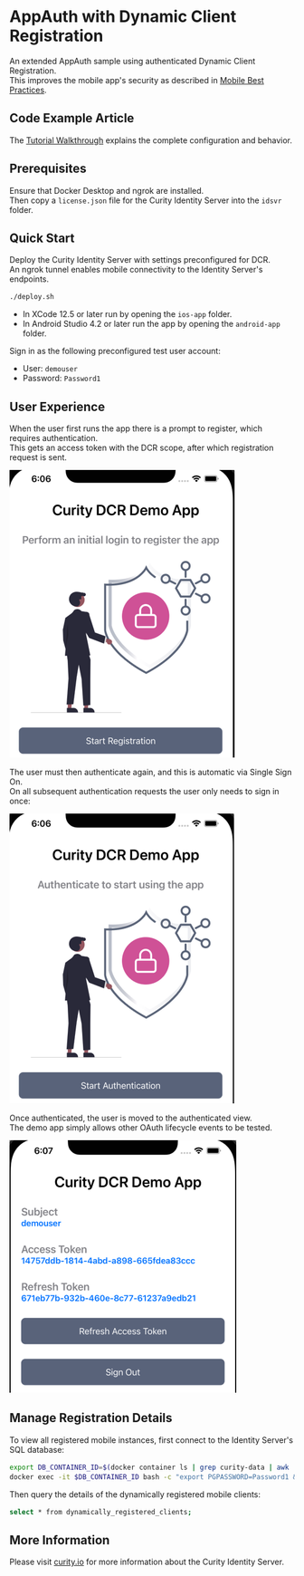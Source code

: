 # AppAuth with Dynamic Client Registration

An extended AppAuth sample using authenticated Dynamic Client Registration.\
This improves the mobile app's security as described in [Mobile Best Practices](https://curity.io/resources/learn/oauth-for-mobile-apps-best-practices/).

## Code Example Article

The [Tutorial Walkthrough](https://curity.io/resources/learn/resources/appauth-dcr) explains the complete configuration and behavior.

## Prerequisites

Ensure that Docker Desktop and ngrok are installed.\
Then copy a `license.json` file for the Curity Identity Server into the `idsvr` folder.

## Quick Start

Deploy the Curity Identity Server with settings preconfigured for DCR.\
An ngrok tunnel enables mobile connectivity to the Identity Server's endpoints.

```bash
./deploy.sh
```

- In XCode 12.5 or later run by opening the `ios-app` folder.
- In Android Studio 4.2 or later run the app by opening the `android-app` folder.

Sign in as the following preconfigured test user account:

- User: `demouser`
- Password: `Password1`

## User Experience

When the user first runs the app there is a prompt to register, which requires authentication.\
This gets an access token with the DCR scope, after which registration request is sent.

![images](/images/registration-view.png)

The user must then authenticate again, and this is automatic via Single Sign On.\
On all subsequent authentication requests the user only needs to sign in once:

![images](/images/unauthenticated-view.png)

Once authenticated, the user is moved to the authenticated view.\
The demo app simply allows other OAuth lifecycle events to be tested.

![images](/images/authenticated-view.png)

## Manage Registration Details

To view all registered mobile instances, first connect to the Identity Server's SQL database:

```bash
export DB_CONTAINER_ID=$(docker container ls | grep curity-data | awk '{print $1}')
docker exec -it $DB_CONTAINER_ID bash -c "export PGPASSWORD=Password1 && psql -p 5432 -d idsvr -U postgres"
```

Then query the details of the dynamically registered mobile clients:

```bash
select * from dynamically_registered_clients;
```

## More Information

Please visit [curity.io](https://curity.io/) for more information about the Curity Identity Server.

